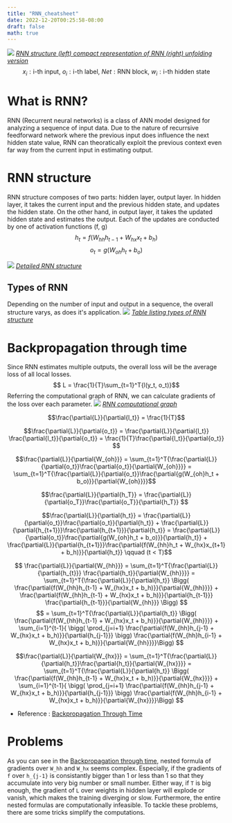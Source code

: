 ```yaml
---
title: "RNN_cheatsheet"
date: 2022-12-20T00:25:58-08:00
draft: false
math: true
---
```

![](/rnn_structure.png)
*[RNN structure (left) compact representation of RNN (right) unfolding version](https://www.researchgate.net/figure/Recurrent-Neural-Network-Structure-The-left-is-the-typical-RNN-structure-The-right-part_fig3_311805526)*  
$$x_{i} : \text{i-th input, } 
o_i : \text{i-th label, }
Net : \text{RNN block, }
w_i : \text{i-th hidden state}$$
# What is RNN?
RNN (Recurrent neural networks) is a class of ANN model designed for analyzing a sequence of input data. Due to the nature of recurrsive feedforward network where the previous input does influence the next hidden state value, RNN can theoratically exploit the previous context even far way from the current input in estimating output. 

# RNN structure
RNN structure composes of two parts: hidden layer, output layer. In hidden layer, it takes the current input and the previous hidden state, and updates the hidden state. On the other hand, in output layer, it takes the updated hidden state and estimates the output. Each of the updates are conducted by one of activation functions (f, g)
$$ h_t = f(W_{hh}h_{t-1} + W_{hx}x_t + b_h) $$
$$ o_t = g(W_{oh}h_t + b_o)$$

![](/rnn_structure_in_detail.png)
*[Detailed RNN structure](https://stanford.edu/~shervine/teaching/cs-230/cheatsheet-recurrent-neural-networks)*  

## Types of RNN
Depending on the number of input and output in a sequence, the overall structure varys, as does it's application. 
![](/types_of_rnn.png)
*[Table listing types of RNN structure](https://stanford.edu/~shervine/teaching/cs-230/cheatsheet-recurrent-neural-networks)*  

# Backpropagation through time
Since RNN estimates multiple outputs, the overall loss will be the average loss of all local losses.
$$ L = \frac{1}{T}\sum_{t=1}^T{l(y_t, o_t)}$$
 Referring the computational graph of RNN, we can calculate gradients of the loss over each parameter.
![](/rnn_computational_graph.png)
*[RNN computational graph](https://stanford.edu/~shervine/teaching/cs-230/cheatsheet-recurrent-neural-networks)*  

$$\frac{\partial{L}}{\partial{l_t}} = 
\frac{1}{T}$$

$$\frac{\partial{L}}{\partial{o_t}} = 
\frac{\partial{L}}{\partial{l_t}} \frac{\partial{l_t}}{\partial{o_t}} = 
\frac{1}{T}\frac{\partial{l_t}}{\partial{o_t}} $$

$$\frac{\partial{L}}{\partial{W_{oh}}} = \sum_{t=1}^T{\frac{\partial{L}}{\partial{o_t}}\frac{\partial{o_t}}{\partial{W_{oh}}}} = \sum_{t=1}^T{\frac{\partial{L}}{\partial{o_t}}\frac{\partial{g(W_{oh}h_t + b_o)}}{\partial{W_{oh}}}}$$

$$\frac{\partial{L}}{\partial{h_T}} = \frac{\partial{L}}{\partial{o_T}}\frac{\partial{o_T}}{\partial{h_T}}
$$

$$\frac{\partial{L}}{\partial{h_t}} = \frac{\partial{L}}{\partial{o_t}}\frac{\partial{o_t}}{\partial{h_t}} + 
\frac{\partial{L}}{\partial{h_{t+1}}}\frac{\partial{h_{t+1}}}{\partial{h_t}} =
\frac{\partial{L}}{\partial{o_t}}\frac{\partial{g(W_{oh}h_t + b_o)}}{\partial{h_t}} + 
\frac{\partial{L}}{\partial{h_{t+1}}}\frac{\partial{f(W_{hh}h_t + W_{hx}x_{t+1} + b_h)}}{\partial{h_t}} \qquad (t < T)$$

$$
\frac{\partial{L}}{\partial{W_{hh}}} =
\sum_{t=1}^T{\frac{\partial{L}}{\partial{h_{t}}} \frac{\partial{h_t}}{\partial{W_{hh}}}} = 
\sum_{t=1}^T{\frac{\partial{L}}{\partial{h_t}} \Bigg( \frac{\partial{f(W_{hh}h_{t-1} + W_{hx}x_t + b_h)}}{\partial{W_{hh}}}} +  \frac{\partial{f(W_{hh}h_{t-1} + W_{hx}x_t + b_h)}}{\partial{h_{t-1}}} \frac{\partial{h_{t-1}}}{\partial{W_{hh}}} \Bigg)
$$
$$ =
\sum_{t=1}^T{\frac{\partial{L}}{\partial{h_t}} \Bigg( \frac{\partial{f(W_{hh}h_{t-1} + W_{hx}x_t + b_h)}}{\partial{W_{hh}}}} + \sum_{i=1}^{t-1}{ \bigg( \prod_{j=i+1} \frac{\partial{f(W_{hh}h_{j-1} + W_{hx}x_t + b_h)}}{\partial{h_{j-1}}} \bigg) \frac{\partial{f(W_{hh}h_{i-1} + W_{hx}x_t + b_h)}}{\partial{W_{hh}}}}\Bigg)
$$

$$\frac{\partial{L}}{\partial{W_{hx}}} =
\sum_{t=1}^T{\frac{\partial{L}}{\partial{h_t}}\frac{\partial{h_t}}{\partial{W_{hx}}}} =
\sum_{t=1}^T{\frac{\partial{L}}{\partial{h_t}} \Bigg( \frac{\partial{f(W_{hh}h_{t-1} + W_{hx}x_t + b_h)}}{\partial{W_{hx}}}} + \sum_{i=1}^{t-1}{ \bigg( \prod_{j=i+1} \frac{\partial{f(W_{hh}h_{j-1} + W_{hx}x_t + b_h)}}{\partial{h_{j-1}}} \bigg) \frac{\partial{f(W_{hh}h_{i-1} + W_{hx}x_t + b_h)}}{\partial{W_{hx}}}}\Bigg)
$$

- Reference :
[Backpropagation Through Time](https://d2l.ai/chapter_recurrent-neural-networks/bptt.html)

# Problems
As you can see in the [Backpropagation through time](#backpropagation-through-time), nested formula of gradients over `W_hh` and `W_hx` seems complex. Especially, if the gradients of `f` over `h_{j-1}` is consistantly bigger than 1 or less than 1 so that they accumulate into very big number or small number. Either way, if `T` is big enough, the gradient of `L` over weights in hidden layer will explode or vanish, which makes the training diverging or slow. Furthermore, the entire nested formulas are computationally infeasible. To tackle these problems, there are some tricks simplify the computations.